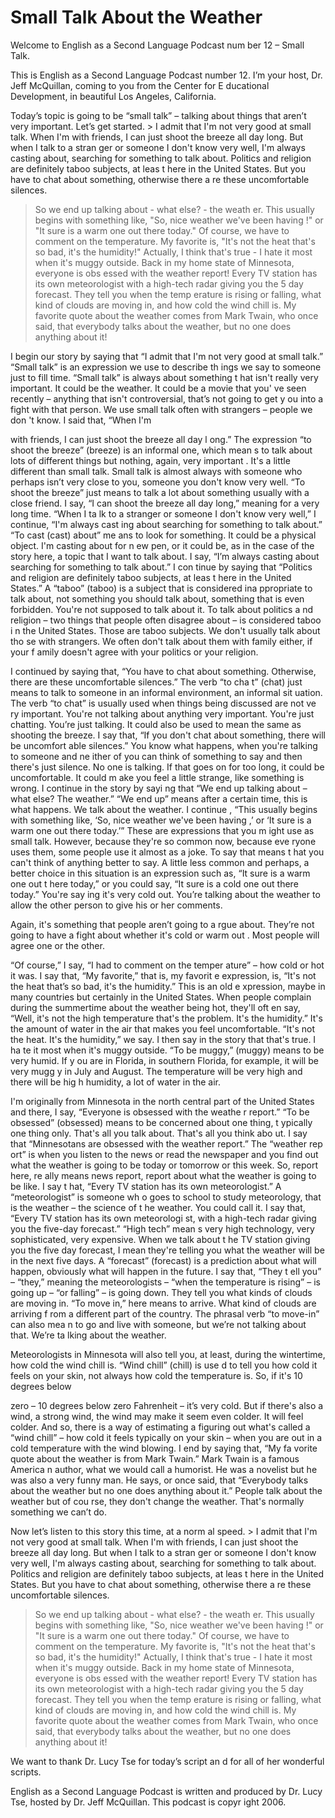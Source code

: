 # Small Talk About the Weather

Welcome to English as a Second Language Podcast num ber 12 – Small Talk.

This is English as a Second Language Podcast number  12. I’m your host, Dr. Jeff McQuillan, coming to you from the Center for E ducational Development, in beautiful Los Angeles, California.

Today’s topic is going to be “small talk” – talking  about things that aren’t very important. Let’s get started. > I admit that I'm not very good at small talk. When I'm with friends, I can just shoot the breeze all day long. But when I talk to a stran ger or someone I don't know very well, I'm always casting about, searching for something to talk about. Politics and religion are definitely taboo subjects, at leas t here in the United States. But you have to chat about something, otherwise there a re these uncomfortable silences.
> So we end up talking about - what else? - the weath er. This usually begins with something like, "So, nice weather we've been having !" or "It sure is a warm one out there today." Of course, we have to comment  on the temperature. My favorite is, "It's not the heat that's so bad, it's  the humidity!" Actually, I think that's true - I hate it most when it's muggy outside.
> Back in my home state of Minnesota, everyone is obs essed with the weather report! Every TV station has its own meteorologist with a high-tech radar giving you the 5 day forecast. They tell you when the temp erature is rising or falling, what kind of clouds are moving in, and how cold the  wind chill is.
> My favorite quote about the weather comes from Mark  Twain, who once said, that everybody talks about the weather, but no one does anything about it!

I begin our story by saying that “I admit that I'm not very good at small talk.” “Small talk” is an expression we use to describe th ings we say to someone just to fill time. “Small talk” is always about something t hat isn't really very important. It could be the weather. It could be a movie that you' ve seen recently – anything that isn't controversial, that’s not going to get y ou into a fight with that person. We use small talk often with strangers – people we don 't know. I said that, “When I'm

with friends, I can just shoot the breeze all day l ong.” The expression “to shoot the breeze” (breeze) is an informal one, which mean s to talk about lots of different things but nothing, again, very important . It's a little different than small talk. Small talk is almost always with someone who perhaps isn’t very close to you, someone you don't know very well. “To shoot the breeze” just means to talk a lot about something usually with a close friend. I say, “I can shoot the breeze all day long,” meaning for a very long time. “When I ta lk to a stranger or someone I don't know very well,” I continue, “I'm always cast ing about searching for something to talk about.” “To cast (cast) about” me ans to look for something. It could be a physical object. I'm casting about for n ew pen, or it could be, as in the case of the story here, a topic that I want to talk  about. I say, “I’m always casting about searching for something to talk about.” I con tinue by saying that “Politics and religion are definitely taboo subjects, at leas t here in the United States.” A “taboo” (taboo) is a subject that is considered ina ppropriate to talk about, not something you should talk about, something that is even forbidden. You're not supposed to talk about it. To talk about politics a nd religion – two things that people often disagree about – is considered taboo i n the United States. Those are taboo subjects. We don't usually talk about tho se with strangers. We often don't talk about them with family either, if your f amily doesn't agree with your politics or your religion.

I continued by saying that, “You have to chat about  something. Otherwise, there are these uncomfortable silences.” The verb “to cha t” (chat) just means to talk to someone in an informal environment, an informal sit uation. The verb “to chat” is usually used when things being discussed are not ve ry important. You're not talking about anything very important. You're just chatting. You’re just talking. It could also be used to mean the same as shooting the  breeze. I say that, “If you don't chat about something, there will be uncomfort able silences.” You know what happens, when you're talking to someone and ne ither of you can think of something to say and then there's just silence. No one is talking. If that goes on for too long, it could be uncomfortable. It could m ake you feel a little strange, like something is wrong. I continue in the story by sayi ng that “We end up talking about – what else? The weather.” “We end up” means after a certain time, this is what happens. We talk about the weather. I continue , “This usually begins with something like, ‘So, nice weather we've been having ,’ or ‘It sure is a warm one out there today.’” These are expressions that you m ight use as small talk. However, because they're so common now, because eve ryone uses them, some people use it almost as a joke. To say that means t hat you can't think of anything better to say. A little less common and perhaps, a better choice in this situation is an expression such as, “It sure is a warm one out t here today,” or you could say, “It sure is a cold one out there today.” You're say ing it's very cold out. You’re talking about the weather to allow the other person  to give his or her comments.

Again, it's something that people aren’t going to a rgue about. They’re not going to have a fight about whether it's cold or warm out . Most people will agree one or the other.

“Of course,” I say, “I had to comment on the temper ature” – how cold or hot it was. I say that, “My favorite,” that is, my favorit e expression, is, “It's not the heat that’s so bad, it's the humidity.” This is an old e xpression, maybe in many countries but certainly in the United States. When people complain during the summertime about the weather being hot, they'll oft en say, “Well, it's not the high temperature that's the problem. It's the humidity.”  It's the amount of water in the air that makes you feel uncomfortable. “It's not the heat. It's the humidity,” we say. I then say in the story that that's true. I ha te it most when it's muggy outside. “To be muggy,” (muggy) means to be very humid. If y ou are in Florida, in southern Florida, for example, it will be very mugg y in July and August. The temperature will be very high and there will be hig h humidity, a lot of water in the air.

I'm originally from Minnesota in the north central part of the United States and there, I say, “Everyone is obsessed with the weathe r report.” “To be obsessed” (obsessed) means to be concerned about one thing, t ypically one thing only. That's all you talk about. That's all you think abo ut. I say that “Minnesotans are obsessed with the weather report.” The “weather rep ort” is when you listen to the news or read the newspaper and you find out what the weather is going to be today or tomorrow or this week. So, report here, re ally means news report, report about what the weather is going to be like. I say t hat, “Every TV station has its own meteorologist.” A “meteorologist” is someone wh o goes to school to study meteorology, that is the weather – the science of t he weather. You could call it. I say that, “Every TV station has its own meteorologi st, with a high-tech radar giving you the five-day forecast.” “High tech” mean s very high technology, very sophisticated, very expensive. When we talk about t he TV station giving you the five day forecast, I mean they're telling you what the weather will be in the next five days. A “forecast” (forecast) is a prediction about what will happen, obviously what will happen in the future. I say that, “They t ell you” – “they,” meaning the meteorologists – “when the temperature is rising” –  is going up – “or falling” – is going down. They tell you what kinds of clouds are moving in. “To move in,” here means to arrive. What kind of clouds are arriving f rom a different part of the country. The phrasal verb “to move-in” can also mea n to go and live with someone, but we’re not talking about that. We’re ta lking about the weather.

Meteorologists in Minnesota will also tell you, at least, during the wintertime, how cold the wind chill is. “Wind chill” (chill) is use d to tell you how cold it feels on your skin, not always how cold the temperature is. So, if it's 10 degrees below

zero – 10 degrees below zero Fahrenheit – it’s very  cold. But if there's also a wind, a strong wind, the wind may make it seem even  colder. It will feel colder. And so, there is a way of estimating a figuring out  what's called a “wind chill” – how cold it feels typically on your skin – when you  are out in a cold temperature with the wind blowing. I end by saying that, “My fa vorite quote about the weather is from Mark Twain.” Mark Twain is a famous America n author, what we would call a humorist. He was a novelist but he was also a very funny man. He says, or once said, that “Everybody talks about the weather but no one does anything about it.” People talk about the weather but of cou rse, they don't change the weather. That's normally something we can’t do.

Now let’s listen to this story this time, at a norm al speed. > I admit that I'm not very good at small talk. When I'm with friends, I can just shoot the breeze all day long. But when I talk to a stran ger or someone I don't know very well, I'm always casting about, searching for something to talk about. Politics and religion are definitely taboo subjects, at leas t here in the United States. But you have to chat about something, otherwise there a re these uncomfortable silences.
> So we end up talking about - what else? - the weath er. This usually begins with something like, "So, nice weather we've been having !" or "It sure is a warm one out there today." Of course, we have to comment  on the temperature. My favorite is, "It's not the heat that's so bad, it's  the humidity!" Actually, I think that's true - I hate it most when it's muggy outside.
> Back in my home state of Minnesota, everyone is obs essed with the weather report! Every TV station has its own meteorologist with a high-tech radar giving you the 5 day forecast. They tell you when the temp erature is rising or falling, what kind of clouds are moving in, and how cold the  wind chill is.
> My favorite quote about the weather comes from Mark  Twain, who once said, that everybody talks about the weather, but no one does anything about it!

We want to thank Dr. Lucy Tse for today’s script an d for all of her wonderful scripts.



English as a Second Language Podcast is written and  produced by Dr. Lucy Tse, hosted by Dr. Jeff McQuillan. This podcast is copyr ight 2006.

